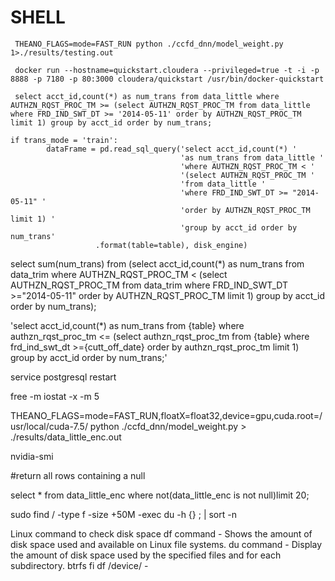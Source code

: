 # SHELL
	 THEANO_FLAGS=mode=FAST_RUN python ./ccfd_dnn/model_weight.py 1>./results/testing.out

	 docker run --hostname=quickstart.cloudera --privileged=true -t -i -p 8888 -p 7180 -p 80:3000 cloudera/quickstart /usr/bin/docker-quickstart

	 select acct_id,count(*) as num_trans from data_little where AUTHZN_RQST_PROC_TM >= (select AUTHZN_RQST_PROC_TM from data_little where FRD_IND_SWT_DT >= '2014-05-11' order by AUTHZN_RQST_PROC_TM limit 1) group by acct_id order by num_trans;

    if trans_mode = 'train':
            dataFrame = pd.read_sql_query('select acct_id,count(*) '
                                          'as num_trans from data_little '
                                          'where AUTHZN_RQST_PROC_TM < '
                                          '(select AUTHZN_RQST_PROC_TM '
                                          'from data_little '
                                          'where FRD_IND_SWT_DT >= "2014-05-11" '
                                          'order by AUTHZN_RQST_PROC_TM limit 1) '
                                          'group by acct_id order by num_trans'
                       .format(table=table), disk_engine)

select sum(num_trans) from (select acct_id,count(*) as num_trans from data_trim where AUTHZN_RQST_PROC_TM < (select AUTHZN_RQST_PROC_TM from data_trim where FRD_IND_SWT_DT >="2014-05-11" order by AUTHZN_RQST_PROC_TM limit 1) group by acct_id order by num_trans);

'select acct_id,count(*) as num_trans from {table} where authzn_rqst_proc_tm <= (select authzn_rqst_proc_tm from {table} where frd_ind_swt_dt >={cutt_off_date} order by authzn_rqst_proc_tm limit 1) group by acct_id order by num_trans;'

service postgresql restart

free -m
iostat -x -m 5

THEANO_FLAGS=mode=FAST_RUN,floatX=float32,device=gpu,cuda.root=/usr/local/cuda-7.5/ python ./ccfd_dnn/model_weight.py > ./results/data_little_enc.out

nvidia-smi

#return all rows containing a null

select * from data_little_enc where not(data_little_enc is not null)limit 20;


sudo find / -type f -size +50M -exec du -h {} \; | sort -n

Linux command to check disk space
df command - Shows the amount of disk space used and available on Linux file systems.
du command - Display the amount of disk space used by the specified files and for each subdirectory.
btrfs fi df /device/ -
